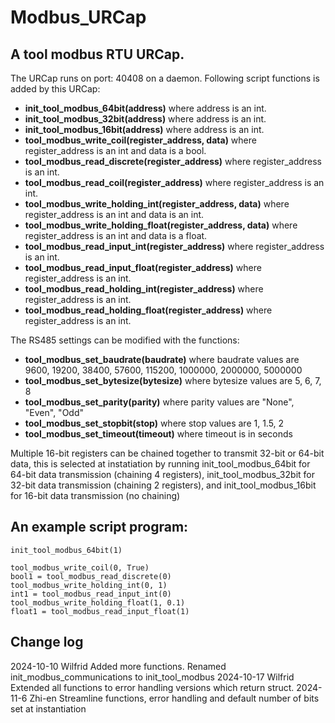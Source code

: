 # Modbus_URCap

## A tool modbus RTU URCap.
The URCap runs on port: 40408 on a daemon. Following script functions is added by this URCap:
 
*	**init_tool_modbus_64bit(address)** where address is an int.
*	**init_tool_modbus_32bit(address)** where address is an int.
*	**init_tool_modbus_16bit(address)** where address is an int.
*	**tool_modbus_write_coil(register_address, data)** where register_address is an int and data is a bool.
*	**tool_modbus_read_discrete(register_address)** where register_address is an int.
*	**tool_modbus_read_coil(register_address)** where register_address is an int.
*	**tool_modbus_write_holding_int(register_address, data)** where register_address is an int and data is an int.
*	**tool_modbus_write_holding_float(register_address, data)** where register_address is an int and data is a float.
*	**tool_modbus_read_input_int(register_address)** where register_address is an int.
*	**tool_modbus_read_input_float(register_address)** where register_address is an int.
*	**tool_modbus_read_holding_int(register_address)** where register_address is an int.
*	**tool_modbus_read_holding_float(register_address)** where register_address is an int.

The RS485 settings can be modified with the functions:

*	**tool_modbus_set_baudrate(baudrate)** where baudrate values are 9600, 19200, 38400, 57600, 115200, 1000000, 2000000, 5000000
*	**tool_modbus_set_bytesize(bytesize)** where bytesize values are 5, 6, 7, 8
*	**tool_modbus_set_parity(parity)** where parity values are "None", "Even", "Odd"
*	**tool_modbus_set_stopbit(stop)** where stop values are 1, 1.5, 2
*	**tool_modbus_set_timeout(timeout)** where timeout is in seconds

Multiple 16-bit registers can be chained together to transmit 32-bit or 64-bit data, this is selected at instatiation by running init_tool_modbus_64bit for 64-bit data transmission (chaining 4 registers), init_tool_modbus_32bit for 32-bit data transmission (chaining 2 registers), and init_tool_modbus_16bit for 16-bit data transmission (no chaining)

## An example script program:
    init_tool_modbus_64bit(1)

    tool_modbus_write_coil(0, True)
    bool1 = tool_modbus_read_discrete(0)
    tool_modbus_write_holding_int(0, 1)
    int1 = tool_modbus_read_input_int(0)
    tool_modbus_write_holding_float(1, 0.1)
    float1 = tool_modbus_read_input_float(1)

## Change log
2024-10-10  Wilfrid     Added more functions. Renamed init_modbus_communications to init_tool_modbus
2024-10-17  Wilfrid     Extended all functions to error handling versions which return struct.
2024-11-6   Zhi-en      Streamline functions, error handling and default number of bits set at instantiation